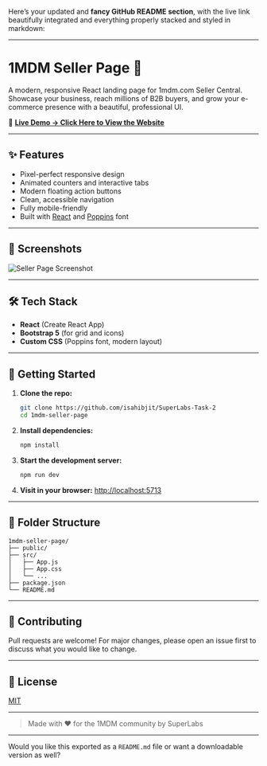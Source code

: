 Here’s your updated and **fancy GitHub README section**, with the live link beautifully integrated and everything properly stacked and styled in markdown:

---

# 1MDM Seller Page 🚀

A modern, responsive React landing page for 1mdm.com Seller Central. Showcase your business, reach millions of B2B buyers, and grow your e-commerce presence with a beautiful, professional UI.

🔗 **[Live Demo → Click Here to View the Website](https://marvelous-gingersnap-c6e71c.netlify.app/)**

---

## ✨ Features

* Pixel-perfect responsive design
* Animated counters and interactive tabs
* Modern floating action buttons
* Clean, accessible navigation
* Fully mobile-friendly
* Built with [React](https://reactjs.org/) and [Poppins](https://fonts.google.com/specimen/Poppins) font

---

## 📸 Screenshots

![Seller Page Screenshot](https://private-user-images.githubusercontent.com/114424610/463681273-e148db09-8374-4be9-870f-0f8b52e96558.png)

---

## 🛠️ Tech Stack

* **React** (Create React App)
* **Bootstrap 5** (for grid and icons)
* **Custom CSS** (Poppins font, modern layout)

---

## 🚀 Getting Started

1. **Clone the repo:**

   ```bash
   git clone https://github.com/isahibjit/SuperLabs-Task-2
   cd 1mdm-seller-page
   ```

2. **Install dependencies:**

   ```bash
   npm install
   ```

3. **Start the development server:**

   ```bash
   npm run dev
   ```

4. **Visit in your browser:**
   [http://localhost:5713](http://localhost:5713)

---

## 📁 Folder Structure

```
1mdm-seller-page/
├── public/
├── src/
│   ├── App.js
│   ├── App.css
│   └── ...
├── package.json
└── README.md
```

---

## 🤝 Contributing

Pull requests are welcome! For major changes, please open an issue first to discuss what you would like to change.

---

## 📝 License

[MIT](https://github.com/isahibjit/SuperLabs-Task-2/blob/main/LICENSE)

---

> Made with ❤️ for the 1MDM community by SuperLabs

---

Would you like this exported as a `README.md` file or want a downloadable version as well?
